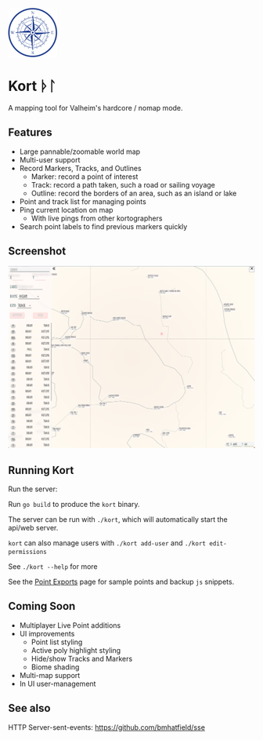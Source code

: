 <img src="static/images/compass.png" height="100">

# Kort ᚦᛚ

A mapping tool for Valheim's hardcore / nomap mode.

## Features

- Large pannable/zoomable world map
- Multi-user support
- Record Markers, Tracks, and Outlines
    - Marker: record a point of interest
    - Track: record a path taken, such a road or sailing voyage
    - Outline: record the borders of an area, such as an island or lake
- Point and track list for managing points
- Ping current location on map
    - With live pings from other kortographers
- Search point labels to find previous markers quickly

## Screenshot

![Jotunheim Spawn Map](/doc/Jotunheim.png?raw=true)

## Running Kort

Run the server:

Run `go build` to produce the `kort` binary.

The server can be run with `./kort`, which will automatically start the api/web server.

`kort` can also manage users with `./kort add-user` and `./kort edit-permissions`

See `./kort --help` for more

See the [Point Exports](static/backup/Readme.md) page for sample points and backup `js` snippets.

## Coming Soon

- Multiplayer Live Point additions
- UI improvements
    - Point list styling
    - Active poly highlight styling
    - Hide/show Tracks and Markers
    - Biome shading
- Multi-map support
- In UI user-management

## See also

HTTP Server-sent-events: https://github.com/bmhatfield/sse
